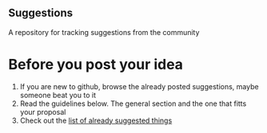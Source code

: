 Suggestions
-----------

A repository for tracking suggestions from the community

# Before you post your idea

1. If you are new to github, browse the already posted suggestions, maybe someone beat you to it
2. Read the guidelines below. The general section and the one that fitts your proposal
3. Check out the [list of already suggested things](doc/suggestions/list.md)
